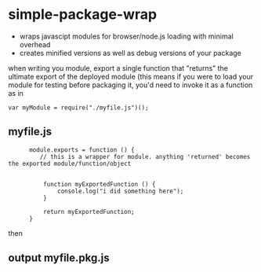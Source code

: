 # simple-package-wrap

- wraps javascipt modules for browser/node.js loading with minimal overhead
- creates minified versions as well as debug versions of your package


when writing you module, export a single function that "returns" the ultimate export of the deployed module
(this means if you were to load your module for testing before packaging it, you'd need to invoke it as a function as in

    var myModule = require("./myfile.js")();

myfile.js
---

          module.exports = function () {
             // this is a wrapper for module. anything 'returned' becomes the exported module/function/object


              function myExportedFunction () {
                  console.log("i did something here");
              }

              return myExportedFunction;
          }


then 

**output**
myfile.pkg.js
---
